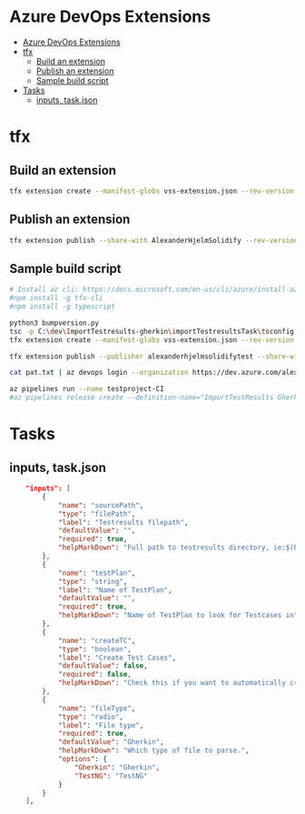 # Azure DevOps Extensions
<!--ts-->
* [Azure DevOps Extensions](azure-extensions.md#azure-devops-extensions)
* [tfx](azure-extensions.md#tfx)
   * [Build an extension](azure-extensions.md#build-an-extension)
   * [Publish an extension](azure-extensions.md#publish-an-extension)
   * [Sample build script](azure-extensions.md#sample-build-script)
* [Tasks](azure-extensions.md#tasks)
   * [inputs, task.json](azure-extensions.md#inputs-taskjson)

<!-- Added by: runner, at: Mon Oct  4 10:33:17 UTC 2021 -->

<!--te-->

# tfx

## Build an extension
```bash
tfx extension create --manifest-globs vss-extension.json --rev-version
```

## Publish an extension
```bash
tfx extension publish --share-with AlexanderHjelmSolidify --rev-version --token <PAT>
```

## Sample build script
```bash
# Install az cli: https://docs.microsoft.com/en-us/cli/azure/install-azure-cli-windows?tabs=azure-cli
#npm install -g tfx-cli
#npm install -g typescript

python3 bumpversion.py
tsc -p C:\dev\ImportTestresults-gherkin\importTestresultsTask\tsconfig.json
tfx extension create --manifest-globs vss-extension.json --rev-version

tfx extension publish --publisher alexanderhjelmsolidifytest --share-with AlexanderHjelmSolidify --env mode=development --no-wait-validation --token cpb4mo3kndlvawrw7ggmhvf5nxbxfi3plf3zsyntaobsbldhk6pq

cat pat.txt | az devops login --organization https://dev.azure.com/alexanderhjelmsolidify

az pipelines run --name testproject-CI
#az pipelines release create --definition-name="ImportTestResults Gherkin"
```

# Tasks

## inputs, task.json
```json
    "inputs": [
        {
            "name": "sourcePath",
            "type": "filePath",
            "label": "Testresults filepath",
            "defaultValue": "",
            "required": true,
            "helpMarkDown": "Full path to testresults directory, ie:$(build.artifactstagingdirectory)"
        },
        {
            "name": "testPlan",
            "type": "string",
            "label": "Name of TestPlan",
            "defaultValue": "",
            "required": true,
            "helpMarkDown": "Name of TestPlan to look for Testcases in"
        },
        {
            "name": "createTC",
            "type": "boolean",
            "label": "Create Test Cases",
            "defaultValue": false,
            "required": false,
            "helpMarkDown": "Check this if you want to automatically create Test Cases in the selected Test Plan in Azure DevOps"
        },
        {
            "name": "fileType",
            "type": "radio",
            "label": "File type",
            "required": true,
            "defaultValue": "Gherkin",
            "helpMarkDown": "Which type of file to parse.",
            "options": {
                "Gherkin": "Gherkin",
                "TestNG": "TestNG"
            }
        }
    ],
